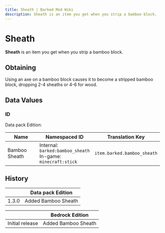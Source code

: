 ```yaml
---
title: Sheath | Barked Mod Wiki
description: Sheath is an item you get when you strip a bamboo block.
---
```


# Sheath

<InvSlot id="barked:bamboo_sheath"/>

**Sheath** is an item you get when you strip a bamboo block.

## Obtaining

Using an axe on a bamboo block causes it to become a stripped bamboo block, dropping 2-4 sheaths or 4-6 for wood.

## Data Values

### ID

Data pack Edition:

| Name          | Namespaced ID                                                        | Translation Key             |
| ------------- | -------------------------------------------------------------------- | --------------------------- |
| Bamboo Sheath | Internal:<br>`barked:bamboo_sheath`<br>In-game:<br>`minecraft:stick` | `item.barked.bamboo_sheath` |

## History

|       | Data pack Edition   |
| ----- | ------------------- |
| 1.3.0 | Added Bamboo Sheath |

|                 | Bedrock Edition     |
| --------------- | ------------------- |
| Initial release | Added Bamboo Sheath |
